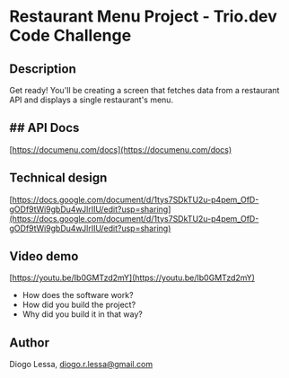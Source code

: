# Restaurant Menu Project - Trio.dev Code Challenge


## Description
Get ready! You'll be creating a screen that fetches data from a restaurant API and displays a single restaurant's menu.


## ## API Docs
[https://documenu.com/docs](https://documenu.com/docs)

## Technical design
[https://docs.google.com/document/d/1tys7SDkTU2u-p4pem_OfD-gODf9tWi9gbDu4wJlrIIU/edit?usp=sharing](https://docs.google.com/document/d/1tys7SDkTU2u-p4pem_OfD-gODf9tWi9gbDu4wJlrIIU/edit?usp=sharing)


## Video demo
[https://youtu.be/Ib0GMTzd2mY](https://youtu.be/Ib0GMTzd2mY)

- How does the software work?
- How did you build the project?
- Why did you build it in that way?

## Author

Diogo Lessa, diogo.r.lessa@gmail.com
